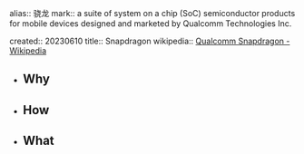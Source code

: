 alias:: 骁龙
mark:: a suite of system on a chip (SoC) semiconductor products for mobile devices designed and marketed by Qualcomm Technologies Inc.

created:: 20230610
title:: Snapdragon
wikipedia:: [Qualcomm Snapdragon - Wikipedia](https://en.wikipedia.org/wiki/Qualcomm_Snapdragon)

- ## Why
- ## How
- ## What
